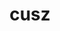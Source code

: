 ---
title: "cusz"
layout: cache
categories: [package, develop]
meta: {"compilers": ["gcc@11.4.0"], "num_specs": 24, "num_specs_by_stack": {"e4s": 24, "root": 24}, "oss": ["ubuntu22.04"], "platforms": ["linux"], "stacks": ["e4s", "root"], "targets": ["x86_64_v3"], "versions": ["0.14.0", "0.9.0rc3"]}
spec_details: [{"compiler": "gcc@11.4.0", "hash": "63jzb5ftek5hiiknrrkazgi7qwr77jud", "os": "ubuntu22.04", "platform": "linux", "size": "-", "stacks": ["e4s", "root"], "target": "x86_64_v3", "variants": ["build_system=cmake", "build_type=Release", "+cuda", "cuda_arch:=80", "generator=make", "~ipo", "patches:=c8951b4"], "versions": ["0.14.0"]}, {"compiler": "gcc@11.4.0", "hash": "a3egqpln6r2gqekwlkkitnkz3fnylikb", "os": "ubuntu22.04", "platform": "linux", "size": "-", "stacks": ["e4s", "root"], "target": "x86_64_v3", "variants": ["build_system=cmake", "build_type=Release", "+cuda", "cuda_arch:=80", "generator=make", "~ipo", "patches:=c8951b4"], "versions": ["0.14.0"]}, {"compiler": "gcc@11.4.0", "hash": "ac5z56fj46m6trrxpsmahb5ztulx6tek", "os": "ubuntu22.04", "platform": "linux", "size": "-", "stacks": ["e4s", "root"], "target": "x86_64_v3", "variants": ["build_system=cmake", "build_type=Release", "+cuda", "cuda_arch:=90", "generator=make", "~ipo", "patches:=df65e7a"], "versions": ["0.9.0rc3"]}, {"compiler": "gcc@11.4.0", "hash": "adwuvqhxiaidq7j2b367lltvjbtixpsg", "os": "ubuntu22.04", "platform": "linux", "size": "-", "stacks": ["e4s", "root"], "target": "x86_64_v3", "variants": ["build_system=cmake", "build_type=Release", "+cuda", "cuda_arch:=90", "generator=make", "~ipo", "patches:=df65e7a"], "versions": ["0.9.0rc3"]}, {"compiler": "gcc@11.4.0", "hash": "asjaid77poavqc4cap7ysdnhc5trnlck", "os": "ubuntu22.04", "platform": "linux", "size": "-", "stacks": ["e4s", "root"], "target": "x86_64_v3", "variants": ["build_system=cmake", "build_type=Release", "+cuda", "cuda_arch:=80", "generator=make", "~ipo", "patches:=df65e7a"], "versions": ["0.9.0rc3"]}, {"compiler": "gcc@11.4.0", "hash": "b5otqvlkcd7afjkxftxyvntuqqjwp5yz", "os": "ubuntu22.04", "platform": "linux", "size": "-", "stacks": ["e4s", "root"], "target": "x86_64_v3", "variants": ["build_system=cmake", "build_type=Release", "+cuda", "cuda_arch:=80", "generator=make", "~ipo", "patches:=df65e7a"], "versions": ["0.9.0rc3"]}, {"compiler": "gcc@11.4.0", "hash": "bdjf6fwztxkwkgv3wcpkkdcinsc7mkpy", "os": "ubuntu22.04", "platform": "linux", "size": "-", "stacks": ["e4s", "root"], "target": "x86_64_v3", "variants": ["build_system=cmake", "build_type=Release", "+cuda", "cuda_arch:=90", "generator=make", "~ipo", "patches:=c8951b4"], "versions": ["0.14.0"]}, {"compiler": "gcc@11.4.0", "hash": "dlelictxexa2dnt2iipj35csfgficspx", "os": "ubuntu22.04", "platform": "linux", "size": "-", "stacks": ["e4s", "root"], "target": "x86_64_v3", "variants": ["build_system=cmake", "build_type=Release", "+cuda", "cuda_arch:=90", "generator=make", "~ipo", "patches:=c8951b4"], "versions": ["0.14.0"]}, {"compiler": "gcc@11.4.0", "hash": "emdcmt5o6uxkwxdemv3vlveodqxk5uby", "os": "ubuntu22.04", "platform": "linux", "size": "-", "stacks": ["e4s", "root"], "target": "x86_64_v3", "variants": ["build_system=cmake", "build_type=Release", "+cuda", "cuda_arch:=90", "generator=make", "~ipo", "patches:=df65e7a"], "versions": ["0.9.0rc3"]}, {"compiler": "gcc@11.4.0", "hash": "gi3ulr7ibh6tcfqlzajp6t6ocjeyoyfd", "os": "ubuntu22.04", "platform": "linux", "size": "-", "stacks": ["e4s", "root"], "target": "x86_64_v3", "variants": ["build_system=cmake", "build_type=Release", "+cuda", "cuda_arch:=80", "generator=make", "~ipo", "patches:=df65e7a"], "versions": ["0.9.0rc3"]}, {"compiler": "gcc@11.4.0", "hash": "h4akmltinyp4tpmjow5qse6rhzms256x", "os": "ubuntu22.04", "platform": "linux", "size": "-", "stacks": ["e4s", "root"], "target": "x86_64_v3", "variants": ["build_system=cmake", "build_type=Release", "+cuda", "cuda_arch:=90", "generator=make", "~ipo", "patches:=df65e7a"], "versions": ["0.9.0rc3"]}, {"compiler": "gcc@11.4.0", "hash": "jiracv7ho6vpkioqiyjp2hfa7rhuquis", "os": "ubuntu22.04", "platform": "linux", "size": "-", "stacks": ["e4s", "root"], "target": "x86_64_v3", "variants": ["build_system=cmake", "build_type=Release", "+cuda", "cuda_arch:=90", "generator=make", "~ipo", "patches:=c8951b4"], "versions": ["0.14.0"]}, {"compiler": "gcc@11.4.0", "hash": "mblwkgycahy63dfklyjs6q7degplvciz", "os": "ubuntu22.04", "platform": "linux", "size": "-", "stacks": ["e4s", "root"], "target": "x86_64_v3", "variants": ["build_system=cmake", "build_type=Release", "+cuda", "cuda_arch:=90", "generator=make", "~ipo", "patches:=c8951b4"], "versions": ["0.14.0"]}, {"compiler": "gcc@11.4.0", "hash": "mwvxxb2x2caoei7v2ducbwja6gielen3", "os": "ubuntu22.04", "platform": "linux", "size": "-", "stacks": ["e4s", "root"], "target": "x86_64_v3", "variants": ["build_system=cmake", "build_type=Release", "+cuda", "cuda_arch:=80", "generator=make", "~ipo", "patches:=df65e7a"], "versions": ["0.9.0rc3"]}, {"compiler": "gcc@11.4.0", "hash": "pchkwmv3fxsrhqqc7ccuy7q4jb45yzc2", "os": "ubuntu22.04", "platform": "linux", "size": "-", "stacks": ["e4s", "root"], "target": "x86_64_v3", "variants": ["build_system=cmake", "build_type=Release", "+cuda", "cuda_arch:=90", "generator=make", "~ipo", "patches:=c8951b4"], "versions": ["0.14.0"]}, {"compiler": "gcc@11.4.0", "hash": "qv7gbfd7ypdfluz4l2m3kizz7jmzyuiy", "os": "ubuntu22.04", "platform": "linux", "size": "-", "stacks": ["e4s", "root"], "target": "x86_64_v3", "variants": ["build_system=cmake", "build_type=Release", "+cuda", "cuda_arch:=80", "generator=make", "~ipo", "patches:=df65e7a"], "versions": ["0.9.0rc3"]}, {"compiler": "gcc@11.4.0", "hash": "r3ik2nmrmeyyuaudamcukktkg27pdytr", "os": "ubuntu22.04", "platform": "linux", "size": "-", "stacks": ["e4s", "root"], "target": "x86_64_v3", "variants": ["build_system=cmake", "build_type=Release", "+cuda", "cuda_arch:=80", "generator=make", "~ipo", "patches:=df65e7a"], "versions": ["0.9.0rc3"]}, {"compiler": "gcc@11.4.0", "hash": "rpqnevfbqj6vwv2mymixwlvbvaozy3gc", "os": "ubuntu22.04", "platform": "linux", "size": "-", "stacks": ["e4s", "root"], "target": "x86_64_v3", "variants": ["build_system=cmake", "build_type=Release", "+cuda", "cuda_arch:=80", "generator=make", "~ipo", "patches:=c8951b4"], "versions": ["0.14.0"]}, {"compiler": "gcc@11.4.0", "hash": "s4ux6nnggiitxf7435bqlzohrkt2ps6d", "os": "ubuntu22.04", "platform": "linux", "size": "-", "stacks": ["e4s", "root"], "target": "x86_64_v3", "variants": ["build_system=cmake", "build_type=Release", "+cuda", "cuda_arch:=80", "generator=make", "~ipo", "patches:=c8951b4"], "versions": ["0.14.0"]}, {"compiler": "gcc@11.4.0", "hash": "umhqo6nhwp2toq6vzknenrixbuucbtwk", "os": "ubuntu22.04", "platform": "linux", "size": "-", "stacks": ["e4s", "root"], "target": "x86_64_v3", "variants": ["build_system=cmake", "build_type=Release", "+cuda", "cuda_arch:=80", "generator=make", "~ipo", "patches:=c8951b4"], "versions": ["0.14.0"]}, {"compiler": "gcc@11.4.0", "hash": "v7ssemix4ncpc4gpv7uxrmdaysd6jrr4", "os": "ubuntu22.04", "platform": "linux", "size": "-", "stacks": ["e4s", "root"], "target": "x86_64_v3", "variants": ["build_system=cmake", "build_type=Release", "+cuda", "cuda_arch:=90", "generator=make", "~ipo", "patches:=df65e7a"], "versions": ["0.9.0rc3"]}, {"compiler": "gcc@11.4.0", "hash": "xem7uuvli7t7f74x7a44s2kh4kmcyedd", "os": "ubuntu22.04", "platform": "linux", "size": "-", "stacks": ["e4s", "root"], "target": "x86_64_v3", "variants": ["build_system=cmake", "build_type=Release", "+cuda", "cuda_arch:=90", "generator=make", "~ipo", "patches:=c8951b4"], "versions": ["0.14.0"]}, {"compiler": "gcc@11.4.0", "hash": "z72oy73gv5q2scflgwadnjyicdd33v3h", "os": "ubuntu22.04", "platform": "linux", "size": "-", "stacks": ["e4s", "root"], "target": "x86_64_v3", "variants": ["build_system=cmake", "build_type=Release", "+cuda", "cuda_arch:=80", "generator=make", "~ipo", "patches:=c8951b4"], "versions": ["0.14.0"]}, {"compiler": "gcc@11.4.0", "hash": "zqkoryymeqz6dgsvouvi45r74lxhj635", "os": "ubuntu22.04", "platform": "linux", "size": "-", "stacks": ["e4s", "root"], "target": "x86_64_v3", "variants": ["build_system=cmake", "build_type=Release", "+cuda", "cuda_arch:=90", "generator=make", "~ipo", "patches:=df65e7a"], "versions": ["0.9.0rc3"]}]
---